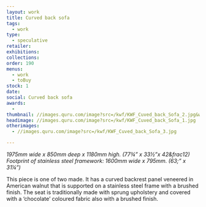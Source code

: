 ```yaml
---
layout: work
title: Curved back sofa
tags:
  - work
type:
  - speculative
retailer:
exhibitions:
collections:
order: 190
menus:
  - work
  - toBuy
stock: 1
date:
social: Curved back sofa
awards:
  -
thumbnail: //images.quru.com/image?src=/kwf/KWF_Cuved_back_Sofa_2.jpg&width=170&right=0.88125&left=0.09063
headimage: //images.quru.com/image?src=/kwf/KWF_Cuved_back_Sofa_1.jpg
otherimages:
  - //images.quru.com/image?src=/kwf/KWF_Cuved_back_Sofa_3.jpg

---
```

_1975mm wide x 850mm deep x 1180mm high. (77&frac34;” x 33&frac12;”x 42&frac12)
Footprint of stainless steel framework: 1600mm wide x 795mm. (63;” x 31&frac14;”)_


This piece is one of two made. It has a curved backrest panel veneered in American walnut that is supported on a stainless steel frame with a brushed finish. The seat is traditionally made with sprung upholstery and covered with a ‘chocolate’ coloured fabric also with a brushed finish.
